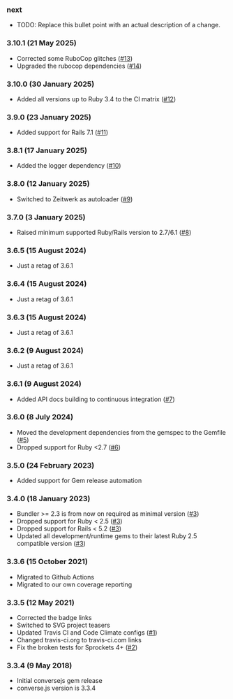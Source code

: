 ### next

* TODO: Replace this bullet point with an actual description of a change.

### 3.10.1 (21 May 2025)

* Corrected some RuboCop glitches ([#13](https://github.com/hausgold/conversejs/pull/13))
* Upgraded the rubocop dependencies ([#14](https://github.com/hausgold/conversejs/pull/14))

### 3.10.0 (30 January 2025)

* Added all versions up to Ruby 3.4 to the CI matrix ([#12](https://github.com/hausgold/conversejs/pull/12))

### 3.9.0 (23 January 2025)

* Added support for Rails 7.1 ([#11](https://github.com/hausgold/conversejs/pull/11))

### 3.8.1 (17 January 2025)

* Added the logger dependency ([#10](https://github.com/hausgold/conversejs/pull/10))

### 3.8.0 (12 January 2025)

* Switched to Zeitwerk as autoloader ([#9](https://github.com/hausgold/conversejs/pull/9))

### 3.7.0 (3 January 2025)

* Raised minimum supported Ruby/Rails version to 2.7/6.1 ([#8](https://github.com/hausgold/conversejs/pull/8))

### 3.6.5 (15 August 2024)

* Just a retag of 3.6.1

### 3.6.4 (15 August 2024)

* Just a retag of 3.6.1

### 3.6.3 (15 August 2024)

* Just a retag of 3.6.1

### 3.6.2 (9 August 2024)

* Just a retag of 3.6.1

### 3.6.1 (9 August 2024)

* Added API docs building to continuous integration ([#7](https://github.com/hausgold/conversejs/pull/7))

### 3.6.0 (8 July 2024)

* Moved the development dependencies from the gemspec to the Gemfile ([#5](https://github.com/hausgold/conversejs/pull/5))
* Dropped support for Ruby <2.7 ([#6](https://github.com/hausgold/conversejs/pull/6))

### 3.5.0 (24 February 2023)

* Added support for Gem release automation

### 3.4.0 (18 January 2023)

* Bundler >= 2.3 is from now on required as minimal version ([#3](https://github.com/hausgold/conversejs/pull/3))
* Dropped support for Ruby < 2.5 ([#3](https://github.com/hausgold/conversejs/pull/3))
* Dropped support for Rails < 5.2 ([#3](https://github.com/hausgold/conversejs/pull/3))
* Updated all development/runtime gems to their latest
  Ruby 2.5 compatible version ([#3](https://github.com/hausgold/conversejs/pull/3))

### 3.3.6 (15 October 2021)

* Migrated to Github Actions
* Migrated to our own coverage reporting

### 3.3.5 (12 May 2021)

* Corrected the badge links
* Switched to SVG project teasers
* Updated Travis CI and Code Climate configs ([#1](https://github.com/hausgold/conversejs/pull/1))
* Changed travis-ci.org to travis-ci.com links
* Fix the broken tests for Sprockets 4+ ([#2](https://github.com/hausgold/conversejs/pull/2))

### 3.3.4 (9 May 2018)

* Initial conversejs gem release
* converse.js version is 3.3.4
